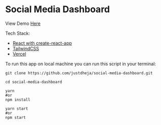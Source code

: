 # Social Media Dashboard

View Demo [Here](https://socdash.vercel.app)

Tech Stack:
* [React with create-react-app](https://reactjs.org/)
* [TailwindCSS](https://tailwindcss.com/docs/)
* [Vercel](https://vercel.com/)

To run this app on local machine you can run this script in your terminal:

```
git clone https://github.com/justdheja/social-media-dashboard.git

cd social-media-dashboard

yarn
#or
npm install

yarn start
#or
npm start
```
